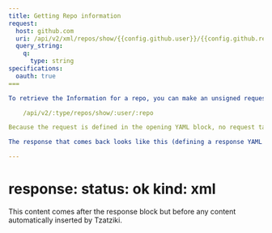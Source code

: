 ```yaml
---
title: Getting Repo information
request:
  host: github.com
  uri: /api/v2/xml/repos/show/{{config.github.user}}/{{config.github.repo}}
  query_string:
    q:
      type: string
specifications:
  oauth: true
===

To retrieve the Information for a repo, you can make an unsigned request to a path like:

	/api/v2/:type/repos/show/:user/:repo

Because the request is defined in the opening YAML block, no request table will be inserted inline in my content. The layout will instead automatically add the request table at the end of the document.

The response that comes back looks like this (defining a response YAML block inline to force Tzatziki to render the response table within my content):

---
```

response:
  status: ok
  kind: xml
===

This content comes after the response block but before any content automatically inserted by Tzatziki.